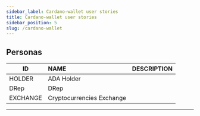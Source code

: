 ```yaml
---
sidebar_label: Cardano-wallet user stories
title: Cardano-wallet user stories
sidebar_position: 5
slug: /cardano-wallet
---
```


## Personas
|ID|NAME|DESCRIPTION|
|----|:----|:----|
|HOLDER | ADA Holder | |
|DRep | DRep | |
|EXCHANGE | Cryptocurrencies Exchange | | 

----